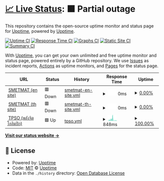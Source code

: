 # [📈 Live Status](https://smetmat.github.io/monitor-system/): <!--live status--> **🟧 Partial outage**

This repository contains the open-source uptime monitor and status page for [Upptime](https://upptime.js.org), powered by [Upptime](https://github.com/upptime/upptime).

[![Uptime CI](https://github.com/SMETMAT/uptime/workflows/Uptime%20CI/badge.svg)](https://github.com/SMETMAT/uptime/actions?query=workflow%3A%22Uptime+CI%22)
[![Response Time CI](https://github.com/SMETMAT/uptime/workflows/Response%20Time%20CI/badge.svg)](https://github.com/SMETMAT/uptime/actions?query=workflow%3A%22Response+Time+CI%22)
[![Graphs CI](https://github.com/SMETMAT/uptime/workflows/Graphs%20CI/badge.svg)](https://github.com/SMETMAT/uptime/actions?query=workflow%3A%22Graphs+CI%22)
[![Static Site CI](https://github.com/SMETMAT/uptime/workflows/Static%20Site%20CI/badge.svg)](https://github.com/SMETMAT/uptime/actions?query=workflow%3A%22Static+Site+CI%22)
[![Summary CI](https://github.com/SMETMAT/uptime/workflows/Summary%20CI/badge.svg)](https://github.com/SMETMAT/uptime/actions?query=workflow%3A%22Summary+CI%22)

With [Upptime](https://upptime.js.org), you can get your own unlimited and free uptime monitor and status page, powered entirely by a GitHub repository. We use [Issues](https://github.com/upptime/upptime/issues) as incident reports, [Actions](https://github.com/SMETMAT/uptime/actions) as uptime monitors, and [Pages](https://upptime.github.io/upptime) for the status page.

<!--start: status pages-->
<!-- This summary is generated by Upptime (https://github.com/upptime/upptime) -->
<!-- Do not edit this manually, your changes will be overwritten -->
<!-- prettier-ignore -->
| URL | Status | History | Response Time | Uptime |
| --- | ------ | ------- | ------------- | ------ |
| <img alt="" src="https://favicons.githubusercontent.com/www.smetmat.cf" height="13"> [SMETMAT (en site)](https://www.smetmat.cf) | 🟥 Down | [smetmat-en-site.yml](https://github.com/SMETMAT/monitor-system/commits/HEAD/history/smetmat-en-site.yml) | <details><summary><img alt="Response time graph" src="./graphs/smetmat-en-site/response-time-week.png" height="20"> 0ms</summary><br><a href="https://monitor.smetmat.cf/history/smetmat-en-site"><img alt="Response time 0" src="https://img.shields.io/endpoint?url=https%3A%2F%2Fraw.githubusercontent.com%2FSMETMAT%2Fmonitor-system%2FHEAD%2Fapi%2Fsmetmat-en-site%2Fresponse-time.json"></a><br><a href="https://monitor.smetmat.cf/history/smetmat-en-site"><img alt="24-hour response time 0" src="https://img.shields.io/endpoint?url=https%3A%2F%2Fraw.githubusercontent.com%2FSMETMAT%2Fmonitor-system%2FHEAD%2Fapi%2Fsmetmat-en-site%2Fresponse-time-day.json"></a><br><a href="https://monitor.smetmat.cf/history/smetmat-en-site"><img alt="7-day response time 0" src="https://img.shields.io/endpoint?url=https%3A%2F%2Fraw.githubusercontent.com%2FSMETMAT%2Fmonitor-system%2FHEAD%2Fapi%2Fsmetmat-en-site%2Fresponse-time-week.json"></a><br><a href="https://monitor.smetmat.cf/history/smetmat-en-site"><img alt="30-day response time 0" src="https://img.shields.io/endpoint?url=https%3A%2F%2Fraw.githubusercontent.com%2FSMETMAT%2Fmonitor-system%2FHEAD%2Fapi%2Fsmetmat-en-site%2Fresponse-time-month.json"></a><br><a href="https://monitor.smetmat.cf/history/smetmat-en-site"><img alt="1-year response time 0" src="https://img.shields.io/endpoint?url=https%3A%2F%2Fraw.githubusercontent.com%2FSMETMAT%2Fmonitor-system%2FHEAD%2Fapi%2Fsmetmat-en-site%2Fresponse-time-year.json"></a></details> | <details><summary><a href="https://monitor.smetmat.cf/history/smetmat-en-site">0.00%</a></summary><a href="https://monitor.smetmat.cf/history/smetmat-en-site"><img alt="All-time uptime 0.00%" src="https://img.shields.io/endpoint?url=https%3A%2F%2Fraw.githubusercontent.com%2FSMETMAT%2Fmonitor-system%2FHEAD%2Fapi%2Fsmetmat-en-site%2Fuptime.json"></a><br><a href="https://monitor.smetmat.cf/history/smetmat-en-site"><img alt="24-hour uptime 0.00%" src="https://img.shields.io/endpoint?url=https%3A%2F%2Fraw.githubusercontent.com%2FSMETMAT%2Fmonitor-system%2FHEAD%2Fapi%2Fsmetmat-en-site%2Fuptime-day.json"></a><br><a href="https://monitor.smetmat.cf/history/smetmat-en-site"><img alt="7-day uptime 0.00%" src="https://img.shields.io/endpoint?url=https%3A%2F%2Fraw.githubusercontent.com%2FSMETMAT%2Fmonitor-system%2FHEAD%2Fapi%2Fsmetmat-en-site%2Fuptime-week.json"></a><br><a href="https://monitor.smetmat.cf/history/smetmat-en-site"><img alt="30-day uptime 1.38%" src="https://img.shields.io/endpoint?url=https%3A%2F%2Fraw.githubusercontent.com%2FSMETMAT%2Fmonitor-system%2FHEAD%2Fapi%2Fsmetmat-en-site%2Fuptime-month.json"></a><br><a href="https://monitor.smetmat.cf/history/smetmat-en-site"><img alt="1-year uptime 0.00%" src="https://img.shields.io/endpoint?url=https%3A%2F%2Fraw.githubusercontent.com%2FSMETMAT%2Fmonitor-system%2FHEAD%2Fapi%2Fsmetmat-en-site%2Fuptime-year.json"></a></details>
| <img alt="" src="https://favicons.githubusercontent.com/xn--12c8b2ayn.cf" height="13"> [SMETMAT (th site)](https://xn--12c8b2ayn.cf/) | 🟥 Down | [smetmat-th-site.yml](https://github.com/SMETMAT/monitor-system/commits/HEAD/history/smetmat-th-site.yml) | <details><summary><img alt="Response time graph" src="./graphs/smetmat-th-site/response-time-week.png" height="20"> 0ms</summary><br><a href="https://monitor.smetmat.cf/history/smetmat-th-site"><img alt="Response time 0" src="https://img.shields.io/endpoint?url=https%3A%2F%2Fraw.githubusercontent.com%2FSMETMAT%2Fmonitor-system%2FHEAD%2Fapi%2Fsmetmat-th-site%2Fresponse-time.json"></a><br><a href="https://monitor.smetmat.cf/history/smetmat-th-site"><img alt="24-hour response time 0" src="https://img.shields.io/endpoint?url=https%3A%2F%2Fraw.githubusercontent.com%2FSMETMAT%2Fmonitor-system%2FHEAD%2Fapi%2Fsmetmat-th-site%2Fresponse-time-day.json"></a><br><a href="https://monitor.smetmat.cf/history/smetmat-th-site"><img alt="7-day response time 0" src="https://img.shields.io/endpoint?url=https%3A%2F%2Fraw.githubusercontent.com%2FSMETMAT%2Fmonitor-system%2FHEAD%2Fapi%2Fsmetmat-th-site%2Fresponse-time-week.json"></a><br><a href="https://monitor.smetmat.cf/history/smetmat-th-site"><img alt="30-day response time 0" src="https://img.shields.io/endpoint?url=https%3A%2F%2Fraw.githubusercontent.com%2FSMETMAT%2Fmonitor-system%2FHEAD%2Fapi%2Fsmetmat-th-site%2Fresponse-time-month.json"></a><br><a href="https://monitor.smetmat.cf/history/smetmat-th-site"><img alt="1-year response time 0" src="https://img.shields.io/endpoint?url=https%3A%2F%2Fraw.githubusercontent.com%2FSMETMAT%2Fmonitor-system%2FHEAD%2Fapi%2Fsmetmat-th-site%2Fresponse-time-year.json"></a></details> | <details><summary><a href="https://monitor.smetmat.cf/history/smetmat-th-site">0.00%</a></summary><a href="https://monitor.smetmat.cf/history/smetmat-th-site"><img alt="All-time uptime 0.00%" src="https://img.shields.io/endpoint?url=https%3A%2F%2Fraw.githubusercontent.com%2FSMETMAT%2Fmonitor-system%2FHEAD%2Fapi%2Fsmetmat-th-site%2Fuptime.json"></a><br><a href="https://monitor.smetmat.cf/history/smetmat-th-site"><img alt="24-hour uptime 0.00%" src="https://img.shields.io/endpoint?url=https%3A%2F%2Fraw.githubusercontent.com%2FSMETMAT%2Fmonitor-system%2FHEAD%2Fapi%2Fsmetmat-th-site%2Fuptime-day.json"></a><br><a href="https://monitor.smetmat.cf/history/smetmat-th-site"><img alt="7-day uptime 0.00%" src="https://img.shields.io/endpoint?url=https%3A%2F%2Fraw.githubusercontent.com%2FSMETMAT%2Fmonitor-system%2FHEAD%2Fapi%2Fsmetmat-th-site%2Fuptime-week.json"></a><br><a href="https://monitor.smetmat.cf/history/smetmat-th-site"><img alt="30-day uptime 1.38%" src="https://img.shields.io/endpoint?url=https%3A%2F%2Fraw.githubusercontent.com%2FSMETMAT%2Fmonitor-system%2FHEAD%2Fapi%2Fsmetmat-th-site%2Fuptime-month.json"></a><br><a href="https://monitor.smetmat.cf/history/smetmat-th-site"><img alt="1-year uptime 0.00%" src="https://img.shields.io/endpoint?url=https%3A%2F%2Fraw.githubusercontent.com%2FSMETMAT%2Fmonitor-system%2FHEAD%2Fapi%2Fsmetmat-th-site%2Fuptime-year.json"></a></details>
| <img alt="" src="https://favicons.githubusercontent.com/tpso.memewithyasart.ml" height="13"> [TPSO (พลังจิตโอลิมปิก)](https://tpso.memewithyasart.ml/) | 🟩 Up | [tpso.yml](https://github.com/SMETMAT/monitor-system/commits/HEAD/history/tpso.yml) | <details><summary><img alt="Response time graph" src="./graphs/tpso/response-time-week.png" height="20"> 848ms</summary><br><a href="https://monitor.smetmat.cf/history/tpso"><img alt="Response time 601" src="https://img.shields.io/endpoint?url=https%3A%2F%2Fraw.githubusercontent.com%2FSMETMAT%2Fmonitor-system%2FHEAD%2Fapi%2Ftpso%2Fresponse-time.json"></a><br><a href="https://monitor.smetmat.cf/history/tpso"><img alt="24-hour response time 409" src="https://img.shields.io/endpoint?url=https%3A%2F%2Fraw.githubusercontent.com%2FSMETMAT%2Fmonitor-system%2FHEAD%2Fapi%2Ftpso%2Fresponse-time-day.json"></a><br><a href="https://monitor.smetmat.cf/history/tpso"><img alt="7-day response time 848" src="https://img.shields.io/endpoint?url=https%3A%2F%2Fraw.githubusercontent.com%2FSMETMAT%2Fmonitor-system%2FHEAD%2Fapi%2Ftpso%2Fresponse-time-week.json"></a><br><a href="https://monitor.smetmat.cf/history/tpso"><img alt="30-day response time 657" src="https://img.shields.io/endpoint?url=https%3A%2F%2Fraw.githubusercontent.com%2FSMETMAT%2Fmonitor-system%2FHEAD%2Fapi%2Ftpso%2Fresponse-time-month.json"></a><br><a href="https://monitor.smetmat.cf/history/tpso"><img alt="1-year response time 601" src="https://img.shields.io/endpoint?url=https%3A%2F%2Fraw.githubusercontent.com%2FSMETMAT%2Fmonitor-system%2FHEAD%2Fapi%2Ftpso%2Fresponse-time-year.json"></a></details> | <details><summary><a href="https://monitor.smetmat.cf/history/tpso">100.00%</a></summary><a href="https://monitor.smetmat.cf/history/tpso"><img alt="All-time uptime 99.89%" src="https://img.shields.io/endpoint?url=https%3A%2F%2Fraw.githubusercontent.com%2FSMETMAT%2Fmonitor-system%2FHEAD%2Fapi%2Ftpso%2Fuptime.json"></a><br><a href="https://monitor.smetmat.cf/history/tpso"><img alt="24-hour uptime 100.00%" src="https://img.shields.io/endpoint?url=https%3A%2F%2Fraw.githubusercontent.com%2FSMETMAT%2Fmonitor-system%2FHEAD%2Fapi%2Ftpso%2Fuptime-day.json"></a><br><a href="https://monitor.smetmat.cf/history/tpso"><img alt="7-day uptime 100.00%" src="https://img.shields.io/endpoint?url=https%3A%2F%2Fraw.githubusercontent.com%2FSMETMAT%2Fmonitor-system%2FHEAD%2Fapi%2Ftpso%2Fuptime-week.json"></a><br><a href="https://monitor.smetmat.cf/history/tpso"><img alt="30-day uptime 99.89%" src="https://img.shields.io/endpoint?url=https%3A%2F%2Fraw.githubusercontent.com%2FSMETMAT%2Fmonitor-system%2FHEAD%2Fapi%2Ftpso%2Fuptime-month.json"></a><br><a href="https://monitor.smetmat.cf/history/tpso"><img alt="1-year uptime 99.89%" src="https://img.shields.io/endpoint?url=https%3A%2F%2Fraw.githubusercontent.com%2FSMETMAT%2Fmonitor-system%2FHEAD%2Fapi%2Ftpso%2Fuptime-year.json"></a></details>

<!--end: status pages-->

[**Visit our status website →**](https://smetmat.github.io/monitor-system/)

## 📄 License

- Powered by: [Upptime](https://github.com/upptime/upptime)
- Code: [MIT](./LICENSE) © [Upptime](https://upptime.js.org)
- Data in the `./history` directory: [Open Database License](https://opendatacommons.org/licenses/odbl/1-0/)
